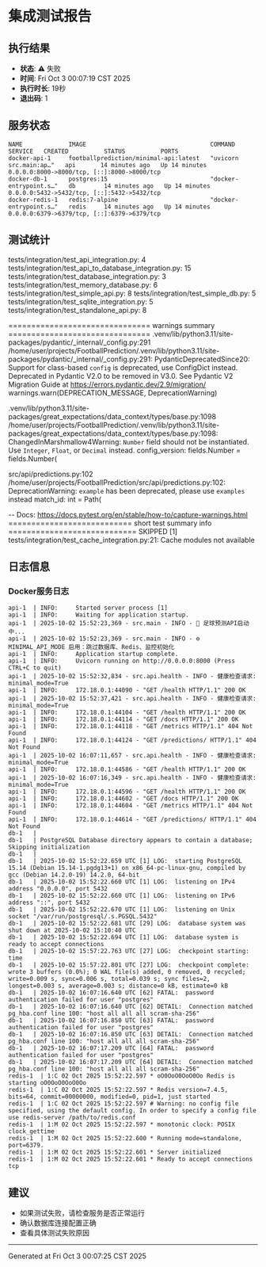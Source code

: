 # 集成测试报告

## 执行结果
- **状态**: ⚠️ 失败
- **时间**: Fri Oct  3 00:07:19 CST 2025
- **执行时长**: 19秒
- **退出码**: 1

## 服务状态
```
NAME             IMAGE                                   COMMAND                  SERVICE   CREATED          STATUS          PORTS
docker-api-1     footballprediction/minimal-api:latest   "uvicorn src.main:ap…"   api       14 minutes ago   Up 14 minutes   0.0.0.0:8000->8000/tcp, [::]:8000->8000/tcp
docker-db-1      postgres:15                             "docker-entrypoint.s…"   db        14 minutes ago   Up 14 minutes   0.0.0.0:5432->5432/tcp, [::]:5432->5432/tcp
docker-redis-1   redis:7-alpine                          "docker-entrypoint.s…"   redis     14 minutes ago   Up 14 minutes   0.0.0.0:6379->6379/tcp, [::]:6379->6379/tcp
```

## 测试统计
tests/integration/test_api_integration.py: 4
tests/integration/test_api_to_database_integration.py: 15
tests/integration/test_database_integration.py: 3
tests/integration/test_memory_database.py: 6
tests/integration/test_simple_api.py: 8
tests/integration/test_simple_db.py: 5
tests/integration/test_sqlite_integration.py: 5
tests/integration/test_standalone_api.py: 8

=============================== warnings summary ===============================
.venv/lib/python3.11/site-packages/pydantic/_internal/_config.py:291
  /home/user/projects/FootballPrediction/.venv/lib/python3.11/site-packages/pydantic/_internal/_config.py:291: PydanticDeprecatedSince20: Support for class-based `config` is deprecated, use ConfigDict instead. Deprecated in Pydantic V2.0 to be removed in V3.0. See Pydantic V2 Migration Guide at https://errors.pydantic.dev/2.9/migration/
    warnings.warn(DEPRECATION_MESSAGE, DeprecationWarning)

.venv/lib/python3.11/site-packages/great_expectations/data_context/types/base.py:1098
  /home/user/projects/FootballPrediction/.venv/lib/python3.11/site-packages/great_expectations/data_context/types/base.py:1098: ChangedInMarshmallow4Warning: `Number` field should not be instantiated. Use `Integer`, `Float`, or `Decimal` instead.
    config_version: fields.Number = fields.Number(

src/api/predictions.py:102
  /home/user/projects/FootballPrediction/src/api/predictions.py:102: DeprecationWarning: `example` has been deprecated, please use `examples` instead
    match_id: int = Path(

-- Docs: https://docs.pytest.org/en/stable/how-to/capture-warnings.html
=========================== short test summary info ============================
SKIPPED [1] tests/integration/test_cache_integration.py:21: Cache modules not available

## 日志信息
### Docker服务日志
```
api-1  | INFO:     Started server process [1]
api-1  | INFO:     Waiting for application startup.
api-1  | 2025-10-02 15:52:23,369 - src.main - INFO - 🚀 足球预测API启动中...
api-1  | 2025-10-02 15:52:23,369 - src.main - INFO - ⚙️ MINIMAL_API_MODE 启用：跳过数据库、Redis、监控初始化
api-1  | INFO:     Application startup complete.
api-1  | INFO:     Uvicorn running on http://0.0.0.0:8000 (Press CTRL+C to quit)
api-1  | 2025-10-02 15:52:32,834 - src.api.health - INFO - 健康检查请求: minimal_mode=True
api-1  | INFO:     172.18.0.1:44090 - "GET /health HTTP/1.1" 200 OK
api-1  | 2025-10-02 15:52:37,421 - src.api.health - INFO - 健康检查请求: minimal_mode=True
api-1  | INFO:     172.18.0.1:44104 - "GET /health HTTP/1.1" 200 OK
api-1  | INFO:     172.18.0.1:44114 - "GET /docs HTTP/1.1" 200 OK
api-1  | INFO:     172.18.0.1:44118 - "GET /metrics HTTP/1.1" 404 Not Found
api-1  | INFO:     172.18.0.1:44124 - "GET /predictions/ HTTP/1.1" 404 Not Found
api-1  | 2025-10-02 16:07:11,657 - src.api.health - INFO - 健康检查请求: minimal_mode=True
api-1  | INFO:     172.18.0.1:44586 - "GET /health HTTP/1.1" 200 OK
api-1  | 2025-10-02 16:07:16,349 - src.api.health - INFO - 健康检查请求: minimal_mode=True
api-1  | INFO:     172.18.0.1:44596 - "GET /health HTTP/1.1" 200 OK
api-1  | INFO:     172.18.0.1:44602 - "GET /docs HTTP/1.1" 200 OK
api-1  | INFO:     172.18.0.1:44604 - "GET /metrics HTTP/1.1" 404 Not Found
api-1  | INFO:     172.18.0.1:44614 - "GET /predictions/ HTTP/1.1" 404 Not Found
db-1   | 
db-1   | PostgreSQL Database directory appears to contain a database; Skipping initialization
db-1   | 
db-1   | 2025-10-02 15:52:22.659 UTC [1] LOG:  starting PostgreSQL 15.14 (Debian 15.14-1.pgdg13+1) on x86_64-pc-linux-gnu, compiled by gcc (Debian 14.2.0-19) 14.2.0, 64-bit
db-1   | 2025-10-02 15:52:22.660 UTC [1] LOG:  listening on IPv4 address "0.0.0.0", port 5432
db-1   | 2025-10-02 15:52:22.660 UTC [1] LOG:  listening on IPv6 address "::", port 5432
db-1   | 2025-10-02 15:52:22.670 UTC [1] LOG:  listening on Unix socket "/var/run/postgresql/.s.PGSQL.5432"
db-1   | 2025-10-02 15:52:22.681 UTC [29] LOG:  database system was shut down at 2025-10-02 15:10:40 UTC
db-1   | 2025-10-02 15:52:22.694 UTC [1] LOG:  database system is ready to accept connections
db-1   | 2025-10-02 15:57:22.763 UTC [27] LOG:  checkpoint starting: time
db-1   | 2025-10-02 15:57:22.801 UTC [27] LOG:  checkpoint complete: wrote 3 buffers (0.0%); 0 WAL file(s) added, 0 removed, 0 recycled; write=0.009 s, sync=0.006 s, total=0.039 s; sync files=2, longest=0.003 s, average=0.003 s; distance=0 kB, estimate=0 kB
db-1   | 2025-10-02 16:07:16.640 UTC [62] FATAL:  password authentication failed for user "postgres"
db-1   | 2025-10-02 16:07:16.640 UTC [62] DETAIL:  Connection matched pg_hba.conf line 100: "host all all all scram-sha-256"
db-1   | 2025-10-02 16:07:16.850 UTC [63] FATAL:  password authentication failed for user "postgres"
db-1   | 2025-10-02 16:07:16.850 UTC [63] DETAIL:  Connection matched pg_hba.conf line 100: "host all all all scram-sha-256"
db-1   | 2025-10-02 16:07:17.209 UTC [64] FATAL:  password authentication failed for user "postgres"
db-1   | 2025-10-02 16:07:17.209 UTC [64] DETAIL:  Connection matched pg_hba.conf line 100: "host all all all scram-sha-256"
redis-1  | 1:C 02 Oct 2025 15:52:22.597 * oO0OoO0OoO0Oo Redis is starting oO0OoO0OoO0Oo
redis-1  | 1:C 02 Oct 2025 15:52:22.597 * Redis version=7.4.5, bits=64, commit=00000000, modified=0, pid=1, just started
redis-1  | 1:C 02 Oct 2025 15:52:22.597 # Warning: no config file specified, using the default config. In order to specify a config file use redis-server /path/to/redis.conf
redis-1  | 1:M 02 Oct 2025 15:52:22.597 * monotonic clock: POSIX clock_gettime
redis-1  | 1:M 02 Oct 2025 15:52:22.600 * Running mode=standalone, port=6379.
redis-1  | 1:M 02 Oct 2025 15:52:22.601 * Server initialized
redis-1  | 1:M 02 Oct 2025 15:52:22.601 * Ready to accept connections tcp
```

## 建议
- 如果测试失败，请检查服务是否正常运行
- 确认数据库连接配置正确
- 查看具体测试失败原因

---
Generated at Fri Oct  3 00:07:25 CST 2025

